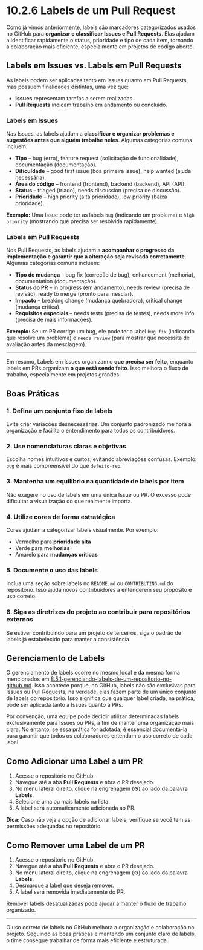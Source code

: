 # 10.2.6 Labels de um Pull Request

Como já vimos anteriormente, labels são marcadores categorizados usados no GitHub para **organizar e classificar Issues e Pull Requests**. Elas ajudam a identificar rapidamente o status, prioridade e tipo de cada item, tornando a colaboração mais eficiente, especialmente em projetos de código aberto.

## **Labels em Issues vs. Labels em Pull Requests**

As labels podem ser aplicadas tanto em Issues quanto em Pull Requests, mas possuem finalidades distintas, uma vez que:

* **Issues** representam tarefas a serem realizadas.
* **Pull Requests** indicam trabalho em andamento ou concluído.

### **Labels em Issues**

Nas Issues, as labels ajudam a **classificar e organizar problemas e sugestões antes que alguém trabalhe neles**. Algumas categorias comuns incluem:

* **Tipo** – bug (erro), feature request (solicitação de funcionalidade), documentação (documentação).
* **Dificuldade** – good first issue (boa primeira issue), help wanted (ajuda necessária).
* **Área do código** – frontend (frontend), backend (backend), API (API).
* **Status** – triaged (triado), needs discussion (precisa de discussão).
* **Prioridade** – high priority (alta prioridade), low priority (baixa prioridade).

**Exemplo:** Uma Issue pode ter as labels `bug` (indicando um problema) e `high priority` (mostrando que precisa ser resolvida rapidamente).

### **Labels em Pull Requests**

Nos Pull Requests, as labels ajudam a **acompanhar o progresso da implementação e garantir que a alteração seja revisada corretamente**. Algumas categorias comuns incluem:

* **Tipo de mudança** – bug fix (correção de bug), enhancement (melhoria), documentation (documentação).
* **Status do PR** – in progress (em andamento), needs review (precisa de revisão), ready to merge (pronto para mesclar).
* **Impacto** – breaking change (mudança quebradora), critical change (mudança crítica).
* **Requisitos especiais** – needs tests (precisa de testes), needs more info (precisa de mais informações).

**Exemplo:** Se um PR corrige um bug, ele pode ter a label `bug fix` (indicando que resolve um problema) e `needs review` (para mostrar que necessita de avaliação antes da mesclagem).

***

Em resumo, Labels em Issues organizam o **que precisa ser feito**, enquanto labels em PRs organizam **o que está sendo feito**. Isso melhora o fluxo de trabalho, especialmente em projetos grandes.

## Boas Práticas

### **1. Defina um conjunto fixo de labels**

Evite criar variações desnecessárias. Um conjunto padronizado melhora a organização e facilita o entendimento para todos os contribuidores.

### **2. Use nomenclaturas claras e objetivas**

Escolha nomes intuitivos e curtos, evitando abreviações confusas. Exemplo: `bug` é mais compreensível do que `defeito-rep`.

### **3. Mantenha um equilíbrio na quantidade de labels por item**

Não exagere no uso de labels em uma única Issue ou PR. O excesso pode dificultar a visualização do que realmente importa.

### **4. Utilize cores de forma estratégica**

Cores ajudam a categorizar labels visualmente. Por exemplo:

* Vermelho para **prioridade alta**
* Verde para **melhorias**
* Amarelo para **mudanças críticas**

### **5. Documente o uso das labels**

Inclua uma seção sobre labels no `README.md` ou `CONTRIBUTING.md` do repositório. Isso ajuda novos contribuidores a entenderem seu propósito e uso correto.

### **6. Siga as diretrizes do projeto ao contribuir para repositórios externos**

Se estiver contribuindo para um projeto de terceiros, siga o padrão de labels já estabelecido para manter a consistência.

## Gerenciamento de Labels

O gerenciamento de labels ocorre no mesmo local e da mesma forma mencionados em [8.5.1-gerenciando-labels-de-um-repositorio-no-github.md](../../8.-issues-no-github/8.5-categorizando-issues-de-um-repositorio-atraves-de-labels-no-github/8.5.1-gerenciando-labels-de-um-repositorio-no-github.md "mention"). Isso acontece porque, no GitHub, labels não são exclusivas para Issues ou Pull Requests; na verdade, elas fazem parte de um único conjunto de labels do repositório. Isso significa que qualquer label criada, na prática, pode ser aplicada tanto a Issues quanto a PRs.

Por convenção, uma equipe pode decidir utilizar determinadas labels exclusivamente para Issues ou PRs, a fim de manter uma organização mais clara. No entanto, se essa prática for adotada, é essencial documentá-la para garantir que todos os colaboradores entendam o uso correto de cada label.

## **Como Adicionar uma Label a um PR**

1. Acesse o repositório no GitHub.
2. Navegue até a aba **Pull Requests** e abra o PR desejado.
3. No menu lateral direito, clique na engrenagem (⚙️) ao lado da palavra **Labels**.
4. Selecione uma ou mais labels na lista.
5. A label será automaticamente adicionada ao PR.

**Dica:** Caso não veja a opção de adicionar labels, verifique se você tem as permissões adequadas no repositório.

## **Como Remover uma Label de um PR**

1. Acesse o repositório no GitHub.
2. Navegue até a aba **Pull Requests** e abra o PR desejado.
3. No menu lateral direito, clique na engrenagem (⚙️) ao lado da palavra **Labels**.
4. Desmarque a label que deseja remover.
5. A label será removida imediatamente do PR.

Remover labels desatualizadas pode ajudar a manter o fluxo de trabalho organizado.

***

O uso correto de labels no GitHub melhora a organização e colaboração no projeto. Seguindo as boas práticas e mantendo um conjunto claro de labels, o time consegue trabalhar de forma mais eficiente e estruturada.
